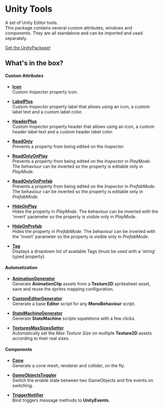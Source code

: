 # Unity Tools

A set of Unity Editor tools.</BR>
This package contains several custom attributes, windows and components. They are all standalone and can be imported and used separately.

[Get the UnityPackage!](https://github.com/kevincastejon/UnityTools/releases/download/1.0.0/KevinCastejon.UnityTools.unitypackage)

## What's in the box?

#### Custom Attributes


- [**Icon**](/Assets/KevinCastejon/UnityTools/Documentation/Attributes/Icon/readme.md)</BR>
Custom *Inspector* property icon.

- [**LabelPlus**](/Assets/KevinCastejon/UnityTools/Documentation/Attributes/LabelPlus/readme.md)</BR>
Custom *Inspector* property label that allows using an icon, a custom label text and a custom label color.

- [**HeaderPlus**](/Assets/KevinCastejon/UnityTools/Documentation/Attributes/HeaderPlus/readme.md)</BR>
Custom *Inspector* property header that allows using an icon, a custom header label text and a custom header label color.

- [**ReadOnly**](/Assets/KevinCastejon/UnityTools/Documentation/Attributes/ReadOnly/readme.md)</BR>
Prevents a property from being edited on the *Inspector*.

- [**ReadOnlyOnPlay**](/Assets/KevinCastejon/UnityTools/Documentation/Attributes/ReadOnlyOnPlay/readme.md)</BR>
Prevents a property from being edited on the *Inspector* in *PlayMode*. The behaviour can be inverted so the property is editable only in *PlayMode*.

- [**ReadOnlyOnPrefab**](/Assets/KevinCastejon/UnityTools/Documentation/Attributes/ReadOnlyOnPrefab/readme.md)</BR>
Prevents a property from being edited on the *Inspector* in *PrefabMode*. The behaviour can be inverted so the property is editable only in *PrefabMode*.

- [**HideOnPlay**](/Assets/KevinCastejon/UnityTools/Documentation/Attributes/HideOnPlay/readme.md)</BR>
Hides the property in *PlayMode*. The behaviour can be inverted with the 'invert' parameter so the property is visible only in *PlayMode*.

- [**HideOnPrefab**](/Assets/KevinCastejon/UnityTools/Documentation/Attributes/HideOnPrefab/readme.md)</BR>
Hides the property in *PrefabMode*. The behaviour can be inverted with the 'invert' parameter so the property is visible only in *PrefabMode*.

- [**Tag**](/Assets/KevinCastejon/UnityTools/Documentation/Attributes/Tag/readme.md)</BR>
Displays a dropdown list of available Tags (must be used with a 'string' typed property).

#### Automatization


- [**AnimationGenerator**](/Assets/KevinCastejon/UnityTools/Documentation/Automatization/AnimationGenerator/readme.md)</BR>
Generate **AnimationClip** assets from a **Texture2D** spritesheet asset, save and reuse the sprites mapping configuration.

- [**CustomEditorGenerator**](/Assets/KevinCastejon/UnityTools/Documentation/Automatization/CustomEditorGenerator/readme.md)</BR>
Generate a base **Editor** script for any **MonoBehaviour** script.

- [**StateMachineGenerator**](/Assets/KevinCastejon/UnityTools/Documentation/Automatization/StateMachineGenerator/readme.md)</BR>
Generate **StateMachine** scripts squeletons with a few clicks.

- [**TexturesMaxSizesSetter**](/Assets/KevinCastejon/UnityTools/Documentation/Automatization/TexturesMaxSizesSetter/readme.md)</BR>
Automatically set the *Max Texture Size* on multiple **Texture2D** assets according to their real sizes.

#### Components


- [**Cone**](/Assets/KevinCastejon/UnityTools/Documentation/Components/Cone/readme.md)</BR>
Generate a cone mesh, renderer and collider, on the fly.

- [**GameObjectsToggler**](/Assets/KevinCastejon/UnityTools/Documentation/Components/GameObjectsToggler/readme.md)</BR>
Switch the enable state between two GameObjects and fire events on switching.

- [**TriggerNotifier**](/Assets/KevinCastejon/UnityTools/Documentation/Components/TriggerNotifier/readme.md)</BR>
Bind triggers message methods to **UnityEvents**.

